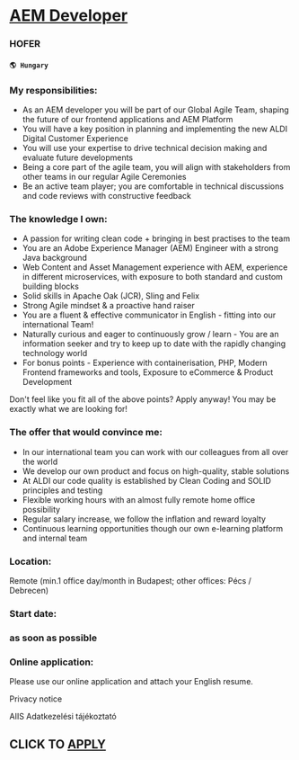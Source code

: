 # [AEM Developer](https://www.remotewlb.com/apply/aem-developer-55427)  
### HOFER  
#### `🌎 Hungary`  

###  My responsibilities:

  * As an AEM developer you will be part of our Global Agile Team, shaping the future of our frontend applications and AEM Platform
  * You will have a key position in planning and implementing the new ALDI Digital Customer Experience
  * You will use your expertise to drive technical decision making and evaluate future developments
  * Being a core part of the agile team, you will align with stakeholders from other teams in our regular Agile Ceremonies
  * Be an active team player; you are comfortable in technical discussions and code reviews with constructive feedback

###  The knowledge I own:

  * A passion for writing clean code + bringing in best practises to the team
  * You are an Adobe Experience Manager (AEM) Engineer with a strong Java background
  * Web Content and Asset Management experience with AEM, experience in different microservices, with exposure to both standard and custom building blocks
  * Solid skills in Apache Oak (JCR), Sling and Felix 
  * Strong Agile mindset & a proactive hand raiser
  * You are a fluent & effective communicator in English - fitting into our international Team!
  * Naturally curious and eager to continuously grow / learn - You are an information seeker and try to keep up to date with the rapidly changing technology world
  * For bonus points - Experience with containerisation, PHP, Modern Frontend frameworks and tools, Exposure to eCommerce & Product Development  

Don't feel like you fit all of the above points? Apply anyway! You may be exactly what we are looking for!

###  The offer that would convince me:

  * In our international team you can work with our colleagues from all over the world
  * We develop our own product and focus on high-quality, stable solutions
  * At ALDI our code quality is established by Clean Coding and SOLID principles and testing
  * Flexible working hours with an almost fully remote home office possibility
  * Regular salary increase, we follow the inflation and reward loyalty
  * Continuous learning opportunities though our own e-learning platform and internal team

### Location:

​Remote (min.1 office day/month in Budapest; other offices: Pécs / Debrecen)

### Start date:

### as soon as possible​

### Online application:

Please use our online application and attach your English resume.

Privacy notice

AIIS Adatkezelési tájékoztató

  
## CLICK TO [APPLY](https://www.remotewlb.com/apply/aem-developer-55427)

